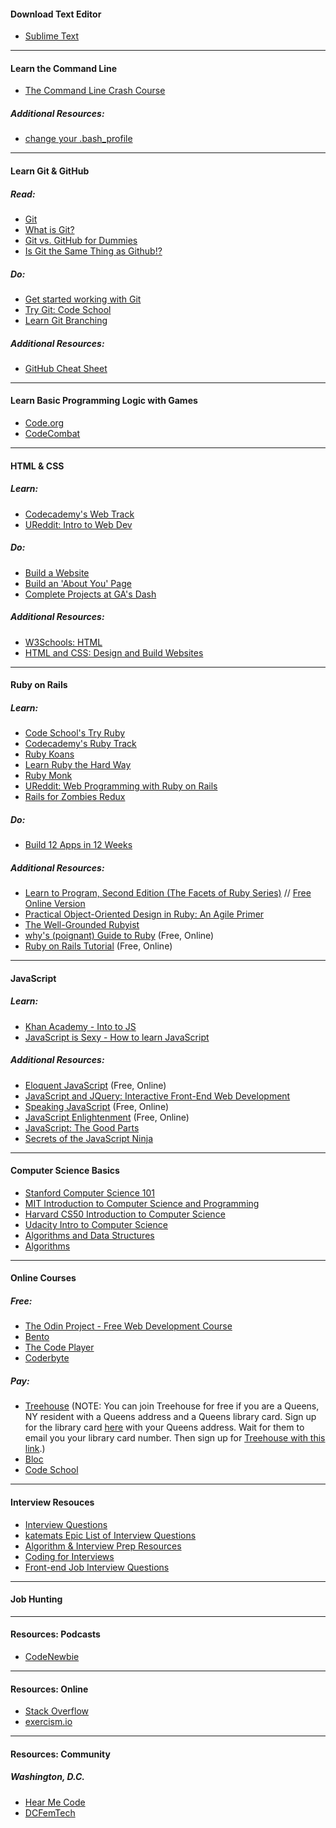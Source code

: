 #### Download Text Editor

*   [Sublime Text](http://www.sublimetext.com/)

***

#### Learn the Command Line

*   [The Command Line Crash Course](http://cli.learncodethehardway.org/book/)

##### Additional Resources:

*   [change your .bash_profile](https://medium.com/@.keith/change-your-bash_profile-change-your-life-d9572ed01481)

***

#### Learn Git & GitHub

##### Read:

*   [Git](http://skillcrush.com/2013/02/18/git/)
*   [What is Git?](https://www.youtube.com/watch?v=_Jmkvv_nKTE)
*   [Git vs. GitHub for Dummies](http://stephaniehoh.github.io/blog/2013/10/07/git-vs-github-for-dummies/)
*   [Is Git the Same Thing as Github!?](http://www.jahya.net/blog/?2013-05-git-vs-github)

##### Do:

*   [Get started working with Git](http://skillcrush.com/2013/02/20/get-started-working-with-git/)
*   [Try Git: Code School](https://try.github.io)
*   [Learn Git Branching](http://pcottle.github.io/learnGitBranching/)

##### Additional Resources:

*   [GitHub Cheat Sheet](https://github.com/tiimgreen/github-cheat-sheet)

***

#### Learn Basic Programming Logic with Games

*   [Code.org](http://code.org/)
*   [CodeCombat](https://codecombat.com/)

***

#### HTML & CSS

##### Learn:

*   [Codecademy's Web Track](http://www.codecademy.com/en/tracks/web)
*   [UReddit: Intro to Web Dev](http://www.reddit.com/r/ureddit_intro_web_dev/)

##### Do:

*   [Build a Website](http://www.codecademy.com/en/skills/make-a-website/topics/html-elements)
*   [Build an 'About You' Page](http://www.codecademy.com/en/goals/web-beginner-en-3pc6w)
*   [Complete Projects at GA's Dash](https://dash.generalassemb.ly/)

##### Additional Resources:

*   [W3Schools: HTML](http://www.w3schools.com/html/)
*   [HTML and CSS: Design and Build Websites](http://www.amazon.com/HTML-CSS-Design-Build-Websites/dp/1118008189/ref=sr_1_4?ie=UTF8&qid=1420951251&sr=8-4&)

***

#### Ruby on Rails

##### Learn:

*   [Code School's Try Ruby](http://tryruby.org/levels/1/challenges/0)
*   [Codecademy's Ruby Track](http://www.codecademy.com/en/tracks/ruby)
*   [Ruby Koans](http://rubykoans.com/)
*   [Learn Ruby the Hard Way](http://learnrubythehardway.org/book/)
*   [Ruby Monk](https://rubymonk.com/)
*   [UReddit: Web Programming with Ruby on Rails](http://ureddit.com/class/40250/web-programming-with-ruby-on-rails)
*   [Rails for Zombies Redux](https://www.codeschool.com/courses/rails-for-zombies-redux)


##### Do:

*    [Build 12 Apps in 12 Weeks](https://mackenziechild.me/12-in-12/)

##### Additional Resources:

*   [Learn to Program, Second Edition (The Facets of Ruby Series)](http://www.amazon.com/Learn-Program-Second-Facets-Ruby/dp/1934356360/ref=sr_1_1?s=books&ie=UTF8&qid=1420828602&sr=1-1) // [Free Online Version](https://pine.fm/LearnToProgram/)
*   [Practical Object-Oriented Design in Ruby: An Agile Primer](http://www.amazon.com/Practical-Object-Oriented-Design-Ruby-Addison-Wesley/dp/0321721330/ref=zg_bs_6134006011_1)
*   [The Well-Grounded Rubyist](http://www.amazon.com/Well-Grounded-Rubyist-David-Black/dp/1617291692/ref=asap_bc?ie=UTF8)
*   [why's (poignant) Guide to Ruby](http://mislav.uniqpath.com/poignant-guide/) (Free, Online)
*   [Ruby on Rails Tutorial](https://www.railstutorial.org/book/frontmatter) (Free, Online)

***

#### JavaScript

##### Learn:

*   [Khan Academy - Into to JS](https://www.khanacademy.org/computing/computer-programming/programming)
*   [JavaScript is Sexy - How to learn JavaScript ](http://javascriptissexy.com/how-to-learn-javascript-properly/)

##### Additional Resources:

*   [Eloquent JavaScript](http://eloquentjavascript.net/) (Free, Online)
*   [JavaScript and JQuery: Interactive Front-End Web Development](http://www.amazon.com/JavaScript-JQuery-Interactive-Front-End-Development/dp/1118531647/ref=sr_1_3?ie=UTF8&qid=1420951251&sr=8-3&)
*   [Speaking JavaScript](http://speakingjs.com/es5/index.html) (Free, Online)
*   [JavaScript Enlightenment](http://www.javascriptenlightenment.com/) (Free, Online)
*   [JavaScript: The Good Parts](http://www.amazon.com/JavaScript-Good-Parts-Douglas-Crockford/dp/0596517742/ref=sr_1_1?ie=UTF8&qid=1422166866&sr=8-1)
*   [Secrets of the JavaScript Ninja](http://www.amazon.com/Secrets-JavaScript-Ninja-John-Resig/dp/193398869X/ref=sr_1_1?ie=UTF8&)

***

#### Computer Science Basics

*   [Stanford Computer Science 101](https://class.stanford.edu/courses/Engineering/CS101/Summer2014/about)
*   [MIT Introduction to Computer Science and Programming](http://ocw.mit.edu/courses/electrical-engineering-and-computer-science/6-00sc-introduction-to-computer-science-and-programming-spring-2011/)
*   [Harvard CS50 Introduction to Computer Science](https://www.edx.org/course/introduction-computer-science-harvardx-cs50x#.VMSI4WTF95J)
*   [Udacity Intro to Computer Science](https://www.udacity.com/course/cs101)
*   [Algorithms and Data Structures](http://code.tutsplus.com/tutorials/algorithms-and-data-structures--cms-20437)
*   [Algorithms](http://www.nczonline.net/blog/tag/algorithms/)

***

#### Online Courses

##### Free:

*   [The Odin Project - Free Web Development Course](http://www.theodinproject.com/courses?ref=homenav)
*   [Bento](https://www.bento.io/)
*   [The Code Player](http://thecodeplayer.com/)
*   [Coderbyte](http://coderbyte.com/)

##### Pay:

*   [Treehouse](https://teamtreehouse.com) (NOTE: You can join Treehouse for free if you are a Queens, NY resident with a Queens address and a Queens library card. Sign up for the library card [here](http://www.queenslibrary.org/services/library-card/apply-online/card-application-agree) with your Queens address. Wait for them to email you your library card number. Then sign up for [Treehouse with this link](https://teamtreehouse.com/gateways/queens_library/signup).)
*   [Bloc](https://www.bloc.io)
*   [Code School](https://www.codeschool.com/)

***

#### Interview Resouces

*   [Interview Questions](https://www.ocf.berkeley.edu/~kelu/interviews/questions.html)
*   [katemats Epic List of Interview Questions](http://katemats.com/interview-questions/)
*   [Algorithm & Interview Prep Resources](http://meetupresources.herokuapp.com/index.html)
*   [Coding for Interviews](http://codingforinterviews.com/practice)
*   [Front-end Job Interview Questions](https://github.com/h5bp/Front-end-Developer-Interview-Questions)

***

#### Job Hunting

***

#### Resources: Podcasts

*   [CodeNewbie](http://www.codenewbie.org/)

***

#### Resources: Online

*   [Stack Overflow](http://stackoverflow.com/)
*   [exercism.io](http://exercism.io/)

***

#### Resources: Community


##### Washington, D.C.

*   [Hear Me Code](http://hearmecode.com/)
*   [DCFemTech](http://dcfemtech.github.io)